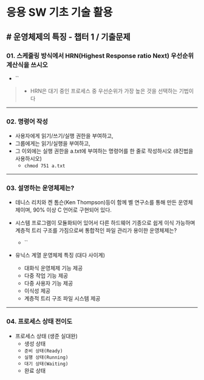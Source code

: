# 응용 SW 기초 기술 활용

## # 운영체제의 특징 - 챕터 1 / 기출문제

### 01. 스케줄링 방식에서 HRN(Highest Response ratio Next) 우선순위 계산식을 쓰시오

- ``

>- HRN은 대기 중인 프로세스 중 우선순위가 가장 높은 것을 선택하는 기법이다

---

### 02. 명령어 작성

- 사용자에게 읽기/쓰기/실행 권한을 부여하고,
- 그룹에게는 읽기/실행을 부여하고,
- 그 이외에는 실행 권한을 a.txt에 부여하는 명령어를 한 줄로 작성하시오 (8진법을 사용하시오)
  - `chmod 751 a.txt`

---

### 03. 설명하는 운영체제는?

- 데니스 리치와 켄 톰슨(Ken Thompson)등이 함께 벨 연구소를 통해 만든 운영체제이며, 90% 이상 C 언어로 구현되어 있다.
- 시스템 프로그램이 모듈화되어 있어서 다른 하드웨어 기종으로 쉽게 이식 가능하며 계층적 트리 구조를 가짐으로써 통합적인 파일 관리가 용이한 운영체제는?
  - ``

- 유닉스 계열 운영체제 특징 (대다 사이계)
  - 대화식 운영체제 기능 제공
  - 다중 작업 기능 제공
  - 다중 사용자 기능 제공
  - 이식성 제공
  - 계층적 트리 구조 파일 시스템 제공

---

### 04. 프로세스 상태 전이도

- 프로세스 상태 (생준 실대완)
  - 생성 상태
  - `준비 상태(Ready)`
  - `실행 상태(Running)`
  - `대기 상태(Waiting)`
  - 완료 상태
